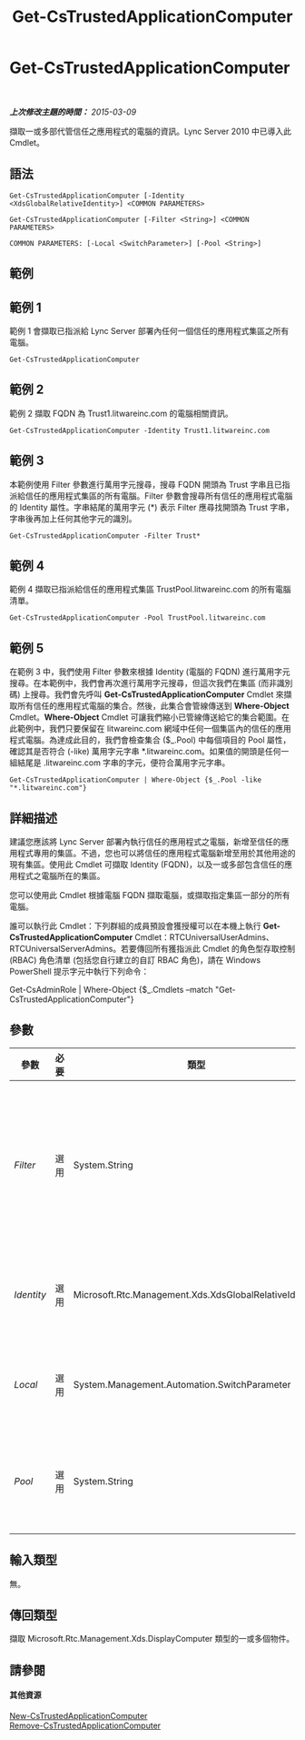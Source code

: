 ﻿---
title: Get-CsTrustedApplicationComputer
TOCTitle: Get-CsTrustedApplicationComputer
ms:assetid: 360796d8-48c7-4ce2-9bb4-1f8967562f24
ms:mtpsurl: https://technet.microsoft.com/zh-tw/library/Gg425843(v=OCS.15)
ms:contentKeyID: 49290566
ms.date: 08/10/2015
mtps_version: v=OCS.15
ms.translationtype: HT
---

# Get-CsTrustedApplicationComputer

 

_**上次修改主題的時間：** 2015-03-09_

擷取一或多部代管信任之應用程式的電腦的資訊。Lync Server 2010 中已導入此 Cmdlet。

## 語法

    Get-CsTrustedApplicationComputer [-Identity <XdsGlobalRelativeIdentity>] <COMMON PARAMETERS>

    Get-CsTrustedApplicationComputer [-Filter <String>] <COMMON PARAMETERS>

    COMMON PARAMETERS: [-Local <SwitchParameter>] [-Pool <String>]

## 範例

## 範例 1

範例 1 會擷取已指派給 Lync Server 部署內任何一個信任的應用程式集區之所有電腦。

    Get-CsTrustedApplicationComputer

## 範例 2

範例 2 擷取 FQDN 為 Trust1.litwareinc.com 的電腦相關資訊。

    Get-CsTrustedApplicationComputer -Identity Trust1.litwareinc.com

## 範例 3

本範例使用 Filter 參數進行萬用字元搜尋，搜尋 FQDN 開頭為 Trust 字串且已指派給信任的應用程式集區的所有電腦。Filter 參數會搜尋所有信任的應用程式電腦的 Identity 屬性。字串結尾的萬用字元 (\*) 表示 Filter 應尋找開頭為 Trust 字串，字串後再加上任何其他字元的識別。

    Get-CsTrustedApplicationComputer -Filter Trust*

## 範例 4

範例 4 擷取已指派給信任的應用程式集區 TrustPool.litwareinc.com 的所有電腦清單。

    Get-CsTrustedApplicationComputer -Pool TrustPool.litwareinc.com

## 範例 5

在範例 3 中，我們使用 Filter 參數來根據 Identity (電腦的 FQDN) 進行萬用字元搜尋。在本範例中，我們會再次進行萬用字元搜尋，但這次我們在集區 (而非識別碼) 上搜尋。我們會先呼叫 **Get-CsTrustedApplicationComputer** Cmdlet 來擷取所有信任的應用程式電腦的集合。然後，此集合會管線傳送到 **Where-Object** Cmdlet。**Where-Object** Cmdlet 可讓我們縮小已管線傳送給它的集合範圍。在此範例中，我們只要保留在 litwareinc.com 網域中任何一個集區內的信任的應用程式電腦。為達成此目的，我們會檢查集合 ($\_.Pool) 中每個項目的 Pool 屬性，確認其是否符合 (-like) 萬用字元字串 \*.litwareinc.com。如果值的開頭是任何一組結尾是 .litwareinc.com 字串的字元，便符合萬用字元字串。

    Get-CsTrustedApplicationComputer | Where-Object {$_.Pool -like "*.litwareinc.com"}

## 詳細描述

建議您應該將 Lync Server 部署內執行信任的應用程式之電腦，新增至信任的應用程式專用的集區。不過，您也可以將信任的應用程式電腦新增至用於其他用途的現有集區。使用此 Cmdlet 可擷取 Identity (FQDN)，以及一或多部包含信任的應用程式之電腦所在的集區。

您可以使用此 Cmdlet 根據電腦 FQDN 擷取電腦，或擷取指定集區一部分的所有電腦。

誰可以執行此 Cmdlet：下列群組的成員預設會獲授權可以在本機上執行 **Get-CsTrustedApplicationComputer** Cmdlet：RTCUniversalUserAdmins、RTCUniversalServerAdmins。若要傳回所有獲指派此 Cmdlet 的角色型存取控制 (RBAC) 角色清單 (包括您自行建立的自訂 RBAC 角色)，請在 Windows PowerShell 提示字元中執行下列命令：

Get-CsAdminRole | Where-Object {$\_.Cmdlets –match "Get-CsTrustedApplicationComputer"}

## 參數


<table>
<colgroup>
<col style="width: 25%" />
<col style="width: 25%" />
<col style="width: 25%" />
<col style="width: 25%" />
</colgroup>
<thead>
<tr class="header">
<th>參數</th>
<th>必要</th>
<th>類型</th>
<th>說明</th>
</tr>
</thead>
<tbody>
<tr class="odd">
<td><p><em>Filter</em></p></td>
<td><p>選用</p></td>
<td><p>System.String</p></td>
<td><p>包含萬用字元的字串，可讓您根據符合指定萬用字元字串的 Identity 值來擷取信任的電腦。</p></td>
</tr>
<tr class="even">
<td><p><em>Identity</em></p></td>
<td><p>選用</p></td>
<td><p>Microsoft.Rtc.Management.Xds.XdsGlobalRelativeIdentity</p></td>
<td><p>您要擷取之電腦的完整網域名稱 (FQDN)。</p></td>
</tr>
<tr class="odd">
<td><p><em>Local</em></p></td>
<td><p>選用</p></td>
<td><p>System.Management.Automation.SwitchParameter</p></td>
<td><p>如有指定此參數，只會傳回本機電腦的資訊。</p></td>
</tr>
<tr class="even">
<td><p><em>Pool</em></p></td>
<td><p>選用</p></td>
<td><p>System.String</p></td>
<td><p>要擷取電腦資訊之信任的應用程式集區的 FQDN。</p></td>
</tr>
</tbody>
</table>


## 輸入類型

無。

## 傳回類型

擷取 Microsoft.Rtc.Management.Xds.DisplayComputer 類型的一或多個物件。

## 請參閱

#### 其他資源

[New-CsTrustedApplicationComputer](new-cstrustedapplicationcomputer.md)  
[Remove-CsTrustedApplicationComputer](remove-cstrustedapplicationcomputer.md)

